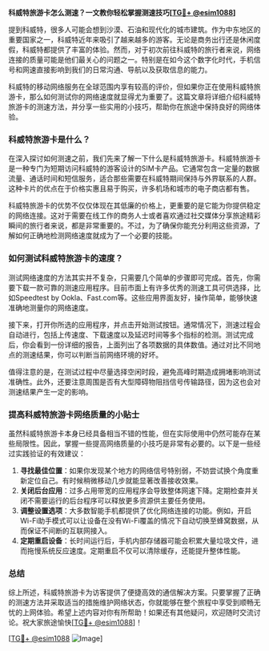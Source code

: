 **科威特旅游卡怎么测速？一文教你轻松掌握测速技巧[[TG💪+ @esim1088](https://t.me/s/esim1088)]**

提到科威特，很多人可能会想到沙漠、石油和现代化的城市建筑。作为中东地区的重要国家之一，科威特近年来吸引了越来越多的游客。无论是商务出行还是休闲度假，科威特都提供了丰富的体验。然而，对于初次前往科威特的旅行者来说，网络连接的质量可能是他们最关心的问题之一。特别是在如今这个数字化时代，手机信号和网速直接影响到我们的日常沟通、导航以及获取信息的能力。

科威特的移动网络服务在全球范围内享有较高的评价，但如果你正在使用科威特旅游卡，那么如何测试你的网络速度就显得尤为重要了。这篇文章将详细介绍科威特旅游卡的测速方法，并分享一些实用的小技巧，帮助你在旅途中保持良好的网络体验。

### 科威特旅游卡是什么？

在深入探讨如何测速之前，我们先来了解一下什么是科威特旅游卡。科威特旅游卡是一种专门为短期访问科威特的游客设计的SIM卡产品。它通常包含一定量的数据流量、通话时间和短信服务，适合那些需要在科威特期间保持与外界联系的人群。这种卡片的优点在于价格实惠且易于购买，许多机场和城市的电子商店都有售。

科威特旅游卡的优势不仅仅体现在其低廉的价格上，更重要的是它能为你提供稳定的网络连接。这对于需要在线工作的商务人士或者喜欢通过社交媒体分享旅途精彩瞬间的旅行者来说，都是非常重要的。不过，为了确保你能充分利用这些资源，了解如何正确地检测网络速度就成为了一个必要的技能。

### 如何测试科威特旅游卡的速度？

测试网络速度的方法其实并不复杂，只需要几个简单的步骤即可完成。首先，你需要下载一款可靠的测速应用程序。目前市面上有许多优秀的测速工具可供选择，比如Speedtest by Ookla、Fast.com等。这些应用界面友好，操作简单，能够快速准确地测量你的网络速度。

接下来，打开你所选的应用程序，并点击开始测试按钮。通常情况下，测速过程会自动进行，包括上传速度、下载速度以及延迟时间等多个指标的检测。测试完成后，你会看到一份详细的报告，上面列出了各项数据的具体数值。通过对比不同地点的测速结果，你可以判断当前网络环境的好坏。

值得注意的是，在测试过程中尽量选择空闲时段，避免高峰时期造成拥堵影响测试准确性。此外，还要注意周围是否有大型障碍物阻挡信号传输路径，因为这也会对测速结果产生一定的影响。

### 提高科威特旅游卡网络质量的小贴士

虽然科威特旅游卡本身已经具备相当不错的性能，但在实际使用中仍然可能存在某些局限性。因此，掌握一些提高网络质量的小技巧是非常有必要的。以下是一些经过实践验证的有效建议：

1. **寻找最佳位置**：如果你发现某个地方的网络信号特别弱，不妨尝试换个角度重新定位自己。有时候稍微移动几步就能显著改善接收效果。
2. **关闭后台应用**：过多占用带宽的应用程序会导致整体网速下降。定期检查并关闭不需要运行的后台程序可以释放更多资源供主要任务使用。
3. **调整设置选项**：大多数智能手机都提供了优化网络连接的功能。例如，开启Wi-Fi助手模式可以让设备在没有Wi-Fi覆盖的情况下自动切换至蜂窝数据，从而保证不间断的互联网接入。
4. **定期重启设备**：长时间运行后，手机内部存储器可能会积累大量垃圾文件，进而拖慢系统反应速度。定期重启不仅可以清除缓存，还能提升整体性能。

### 总结

综上所述，科威特旅游卡为访客提供了便捷高效的通信解决方案。只要掌握了正确的测速方法并采取适当的措施维护网络状态，你就能够在整个旅程中享受到顺畅无忧的上网体验。希望上述内容对你有所帮助！如果还有其他疑问，欢迎随时交流讨论。祝大家旅途愉快[[TG💪+ @esim1088](https://t.me/s/esim1088)]！

[[TG💪+ @esim1088](https://t.me/s/esim1088) ![Image](https://i.postimg.cc/4NQfJmqS/Snipaste-2025-05-13-00-14-12.png)]